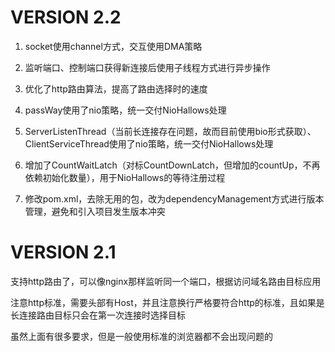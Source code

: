 # VERSION 2.2

1. socket使用channel方式，交互使用DMA策略

2. 监听端口、控制端口获得新连接后使用子线程方式进行异步操作

3. 优化了http路由算法，提高了路由选择时的速度

4. passWay使用了nio策略，统一交付NioHallows处理

5. ServerListenThread（当前长连接存在问题，故而目前使用bio形式获取）、ClientServiceThread使用了nio策略，统一交付NioHallows处理

6. 增加了CountWaitLatch（对标CountDownLatch，但增加的countUp，不再依赖初始化数量），用于NioHallows的等待注册过程

7. 修改pom.xml，去除无用的包，改为dependencyManagement方式进行版本管理，避免和引入项目发生版本冲突

# VERSION 2.1

支持http路由了，可以像nginx那样监听同一个端口，根据访问域名路由目标应用

注意http标准，需要头部有Host，并且注意换行严格要符合http的标准，且如果是长连接路由目标只会在第一次连接时选择目标

虽然上面有很多要求，但是一般使用标准的浏览器都不会出现问题的